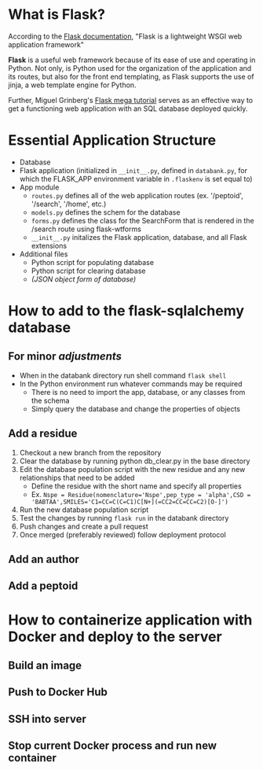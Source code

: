 # What is Flask?
According to the [Flask documentation](https://flask.palletsprojects.com/en/1.1.x/), "Flask is a lightweight WSGI web application framework"

**Flask** is a useful web framework because of its ease of use and operating in Python. Not only, is Python used for the organization of the application and its routes, but also for the front end templating, as Flask supports the use of jinja, a web template engine for Python.

Further, Miguel Grinberg's [Flask mega tutorial](https://blog.miguelgrinberg.com/post/the-flask-mega-tutorial-part-i-hello-world) serves as an effective way to get a functioning web application with an SQL database deployed quickly.
# Essential Application Structure
- Database
- Flask application (initialized in `__init__.py`, defined in `databank.py`, for which the FLASK_APP environment variable in `.flaskenv` is set equal to)
- App module
  - `routes.py` defines all of the web application routes (ex. '/peptoid', '/search', '/home', etc.)
  - `models.py` defines the schem for the database
  - `forms.py` defines the class for the SearchForm that is rendered in the /search route using flask-wtforms
  - `__init__.py` initalizes the Flask application, database, and all Flask extensions
- Additional files
    - Python script for populating database
    - Python script for clearing database
    - *(JSON object form of database)*
# How to add to the flask-sqlalchemy database
## For minor *adjustments*
- When in the databank directory run shell command `flask shell`
- In the Python environment run whatever commands may be required
  - There is no need to import the app, database, or any classes from the schema
  - Simply query the database and change the properties of objects
## Add a residue
1. Checkout a new branch from the repository
2. Clear the database by running python db_clear.py in the base directory
3. Edit the database population script with the new residue and any new relationships that need to be added
     - Define the residue with the short name and specify all properties
     - Ex. `Nspe = Residue(nomenclature='Nspe',pep_type = 'alpha',CSD = 'BABTAA',SMILES='C1=CC=C(C=C1)C[N+](=CC2=CC=CC=C2)[O-]')`
4. Run the new database population script
5. Test the changes by running `flask run` in the databank directory
6. Push changes and create a pull request
7. Once merged (preferably reviewed) follow deployment protocol
## Add an author

## Add a peptoid

# How to containerize application with Docker and deploy to the server
## Build an image

## Push to Docker Hub

## SSH into server

## Stop current Docker process and run new container